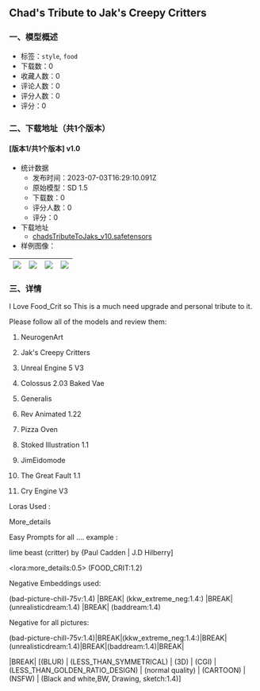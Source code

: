 ## Chad's Tribute to Jak's Creepy Critters
### 一、模型概述

- 标签：`style`, `food`
- 下载数：0
- 收藏人数：0
- 评论人数：0
- 评分人数：0
- 评分：0

### 二、下载地址（共1个版本）

#### [版本1/共1个版本] v1.0

- 统计数据
  - 发布时间：2023-07-03T16:29:10.091Z
  - 原始模型：SD 1.5
  - 下载数：0
  - 评分人数：0
  - 评分：0
- 下载地址
  - [chadsTributeToJaks_v10.safetensors](https://civitai.com/api/download/models/109193)
- 样例图像：

| <img src="https://image.civitai.com/xG1nkqKTMzGDvpLrqFT7WA/1be439f4-e195-41f7-a32c-977ac691d0d2/width=450/1391157.jpeg" /> | <img src="https://image.civitai.com/xG1nkqKTMzGDvpLrqFT7WA/5cda7025-8e75-4bd5-a237-5d18102d1fcb/width=450/1391164.jpeg" /> | <img src="https://image.civitai.com/xG1nkqKTMzGDvpLrqFT7WA/18a7f921-ea9b-4e31-83e9-992fb3dea94e/width=450/1391300.jpeg" /> | <img src="https://image.civitai.com/xG1nkqKTMzGDvpLrqFT7WA/dcafdc71-296e-445f-b14c-885e5c31df14/width=450/1391120.jpeg" /> |
| ---- | ---- | ---- | ---- |


### 三、详情
<p>I Love Food_Crit so This is a much need upgrade and personal tribute to it.</p><p>Please follow all of the models and review them:</p><ol><li><p>NeurogenArt</p></li><li><p>Jak's Creepy Critters</p></li><li><p>Unreal Engine 5 V3</p></li><li><p>Colossus 2.03 Baked Vae</p></li><li><p>Generalis</p></li><li><p>Rev Animated 1.22</p></li><li><p>Pizza Oven</p></li><li><p>Stoked Illustration 1.1</p></li><li><p>JimEidomode</p></li><li><p>The Great Fault 1.1</p></li><li><p>Cry Engine V3</p></li></ol><p></p><p>Loras Used :</p><p>More_details</p><p></p><p>Easy Prompts for all .... example :<br /></p><p>lime beast (critter) by {Paul Cadden | J.D Hilberry]</p><p>&lt;lora:more_details:0.5&gt; (FOOD_CRIT:1.2) </p><p></p><p></p><p></p><p>Negative Embeddings used:</p><p>(bad-picture-chill-75v:1.4) |BREAK| (kkw_extreme_neg:1.4:) |BREAK| (unrealisticdream:1.4) |BREAK| (baddream:1.4)</p><p></p><p>Negative for all pictures:</p><p>(bad-picture-chill-75v:1.4)|BREAK|(kkw_extreme_neg:1.4:)|BREAK|(unrealisticdream:1.4)|BREAK|(baddream:1.4)|BREAK|</p><p>|BREAK| [(BLUR) | (LESS_THAN_SYMMETRICAL) | (3D) | (CGI) | (LESS_THAN_GOLDEN_RATIO_DESIGN) | (normal quality) | (CARTOON) | (NSFW) | (Black and white,BW, Drawing, sketch:1.4)]</p><p></p>